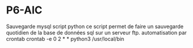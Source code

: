 # P6-AIC
Sauvegarde mysql script python 
ce script permet de faire un sauvegarde quotidien de la base de données sql sur un serveur ftp.
automatisation par crontab 
crontab -e 
0 2 * * python3 /usr/local/bin

